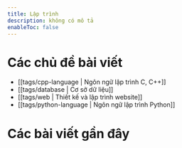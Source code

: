 ```yaml
---
title: Lập trình
description: không có mô tả
enableToc: false
---
```


# Các chủ đề bài viết
- [[tags/cpp-language | Ngôn ngữ lập trình C, C++]]
- [[tags/database | Cơ sở dữ liệu]]
- [[tags/web | Thiết kế và lập trình website]]
- [[tags/python-language | Ngôn ngữ lập trình Python]]

# Các bài viết gần đây
